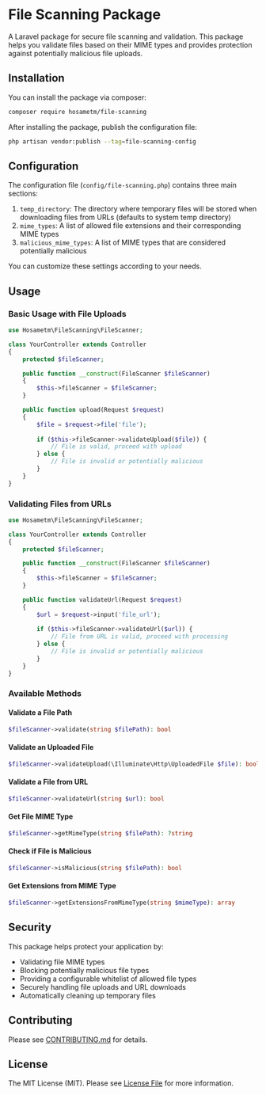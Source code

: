# File Scanning Package

A Laravel package for secure file scanning and validation. This package helps you validate files based on their MIME types and provides protection against potentially malicious file uploads.

## Installation

You can install the package via composer:

```bash
composer require hosametm/file-scanning
```

After installing the package, publish the configuration file:

```bash
php artisan vendor:publish --tag=file-scanning-config
```

## Configuration

The configuration file (`config/file-scanning.php`) contains three main sections:

1. `temp_directory`: The directory where temporary files will be stored when downloading files from URLs (defaults to system temp directory)
2. `mime_types`: A list of allowed file extensions and their corresponding MIME types
3. `malicious_mime_types`: A list of MIME types that are considered potentially malicious

You can customize these settings according to your needs.

## Usage

### Basic Usage with File Uploads

```php
use Hosametm\FileScanning\FileScanner;

class YourController extends Controller
{
    protected $fileScanner;

    public function __construct(FileScanner $fileScanner)
    {
        $this->fileScanner = $fileScanner;
    }

    public function upload(Request $request)
    {
        $file = $request->file('file');
        
        if ($this->fileScanner->validateUpload($file)) {
            // File is valid, proceed with upload
        } else {
            // File is invalid or potentially malicious
        }
    }
}
```

### Validating Files from URLs

```php
use Hosametm\FileScanning\FileScanner;

class YourController extends Controller
{
    protected $fileScanner;

    public function __construct(FileScanner $fileScanner)
    {
        $this->fileScanner = $fileScanner;
    }

    public function validateUrl(Request $request)
    {
        $url = $request->input('file_url');
        
        if ($this->fileScanner->validateUrl($url)) {
            // File from URL is valid, proceed with processing
        } else {
            // File is invalid or potentially malicious
        }
    }
}
```

### Available Methods

#### Validate a File Path
```php
$fileScanner->validate(string $filePath): bool
```

#### Validate an Uploaded File
```php
$fileScanner->validateUpload(\Illuminate\Http\UploadedFile $file): bool
```

#### Validate a File from URL
```php
$fileScanner->validateUrl(string $url): bool
```

#### Get File MIME Type
```php
$fileScanner->getMimeType(string $filePath): ?string
```

#### Check if File is Malicious
```php
$fileScanner->isMalicious(string $filePath): bool
```

#### Get Extensions from MIME Type
```php
$fileScanner->getExtensionsFromMimeType(string $mimeType): array
```

## Security

This package helps protect your application by:
- Validating file MIME types
- Blocking potentially malicious file types
- Providing a configurable whitelist of allowed file types
- Securely handling file uploads and URL downloads
- Automatically cleaning up temporary files

## Contributing

Please see [CONTRIBUTING.md](CONTRIBUTING.md) for details.

## License

The MIT License (MIT). Please see [License File](LICENSE.md) for more information.
